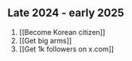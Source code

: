 ## Late 2024 - early 2025
1. [[Become Korean citizen]]
2. [[Get big arms]]
3. [[Get 1k followers on x.com]]

